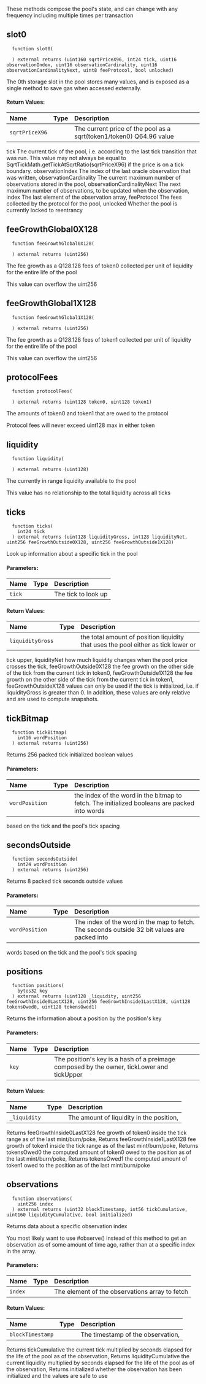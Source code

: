 These methods compose the pool's state, and can change with any frequency including multiple times
per transaction

## slot0
```solidity
  function slot0(
    
  ) external returns (uint160 sqrtPriceX96, int24 tick, uint16 observationIndex, uint16 observationCardinality, uint16 observationCardinalityNext, uint8 feeProtocol, bool unlocked)
```
The 0th storage slot in the pool stores many values, and is exposed as a single method to save gas
when accessed externally.



#### Return Values:
| Name                           | Type          | Description                                                                  |
| :----------------------------- | :------------ | :--------------------------------------------------------------------------- |
|`sqrtPriceX96`|  | The current price of the pool as a sqrt(token1/token0) Q64.96 value
tick The current tick of the pool, i.e. according to the last tick transition that was run.
This value may not always be equal to SqrtTickMath.getTickAtSqrtRatio(sqrtPriceX96) if the price is on a tick
boundary.
observationIndex The index of the last oracle observation that was written,
observationCardinality The current maximum number of observations stored in the pool,
observationCardinalityNext The next maximum number of observations, to be updated when the observation,
index The last element of the observation array,
feeProtocol The fees collected by the protocol for the pool,
unlocked Whether the pool is currently locked to reentrancy
## feeGrowthGlobal0X128
```solidity
  function feeGrowthGlobal0X128(
    
  ) external returns (uint256)
```
The fee growth as a Q128.128 fees of token0 collected per unit of liquidity for the entire life of the pool

This value can overflow the uint256


## feeGrowthGlobal1X128
```solidity
  function feeGrowthGlobal1X128(
    
  ) external returns (uint256)
```
The fee growth as a Q128.128 fees of token1 collected per unit of liquidity for the entire life of the pool

This value can overflow the uint256


## protocolFees
```solidity
  function protocolFees(
    
  ) external returns (uint128 token0, uint128 token1)
```
The amounts of token0 and token1 that are owed to the protocol

Protocol fees will never exceed uint128 max in either token


## liquidity
```solidity
  function liquidity(
    
  ) external returns (uint128)
```
The currently in range liquidity available to the pool

This value has no relationship to the total liquidity across all ticks


## ticks
```solidity
  function ticks(
    int24 tick
  ) external returns (uint128 liquidityGross, int128 liquidityNet, uint256 feeGrowthOutside0X128, uint256 feeGrowthOutside1X128)
```
Look up information about a specific tick in the pool


#### Parameters:
| Name | Type | Description                                                          |
| :--- | :--- | :------------------------------------------------------------------- |
|`tick` |  | The tick to look up

#### Return Values:
| Name                           | Type          | Description                                                                  |
| :----------------------------- | :------------ | :--------------------------------------------------------------------------- |
|`liquidityGross`|  | the total amount of position liquidity that uses the pool either as tick lower or
tick upper,
liquidityNet how much liquidity changes when the pool price crosses the tick,
feeGrowthOutside0X128 the fee growth on the other side of the tick from the current tick in token0,
feeGrowthOutside1X128 the fee growth on the other side of the tick from the current tick in token1,
feeGrowthOutsideX128 values can only be used if the tick is initialized,
i.e. if liquidityGross is greater than 0. In addition, these values are only relative and are used to
compute snapshots.
## tickBitmap
```solidity
  function tickBitmap(
    int16 wordPosition
  ) external returns (uint256)
```
Returns 256 packed tick initialized boolean values


#### Parameters:
| Name | Type | Description                                                          |
| :--- | :--- | :------------------------------------------------------------------- |
|`wordPosition` |  | the index of the word in the bitmap to fetch. The initialized booleans are packed into words
based on the tick and the pool's tick spacing

## secondsOutside
```solidity
  function secondsOutside(
    int24 wordPosition
  ) external returns (uint256)
```
Returns 8 packed tick seconds outside values


#### Parameters:
| Name | Type | Description                                                          |
| :--- | :--- | :------------------------------------------------------------------- |
|`wordPosition` |  | The index of the word in the map to fetch. The seconds outside 32 bit values are packed into
words based on the tick and the pool's tick spacing

## positions
```solidity
  function positions(
    bytes32 key
  ) external returns (uint128 _liquidity, uint256 feeGrowthInside0LastX128, uint256 feeGrowthInside1LastX128, uint128 tokensOwed0, uint128 tokensOwed1)
```
Returns the information about a position by the position's key


#### Parameters:
| Name | Type | Description                                                          |
| :--- | :--- | :------------------------------------------------------------------- |
|`key` |  | The position's key is a hash of a preimage composed by the owner, tickLower and tickUpper

#### Return Values:
| Name                           | Type          | Description                                                                  |
| :----------------------------- | :------------ | :--------------------------------------------------------------------------- |
|`_liquidity`|  | The amount of liquidity in the position,
Returns feeGrowthInside0LastX128 fee growth of token0 inside the tick range as of the last mint/burn/poke,
Returns feeGrowthInside1LastX128 fee growth of token1 inside the tick range as of the last mint/burn/poke,
Returns tokensOwed0 the computed amount of token0 owed to the position as of the last mint/burn/poke,
Returns tokensOwed1 the computed amount of token1 owed to the position as of the last mint/burn/poke
## observations
```solidity
  function observations(
    uint256 index
  ) external returns (uint32 blockTimestamp, int56 tickCumulative, uint160 liquidityCumulative, bool initialized)
```
Returns data about a specific observation index

You most likely want to use #observe() instead of this method to get an observation as of some amount of time
ago, rather than at a specific index in the array.

#### Parameters:
| Name | Type | Description                                                          |
| :--- | :--- | :------------------------------------------------------------------- |
|`index` |  | The element of the observations array to fetch

#### Return Values:
| Name                           | Type          | Description                                                                  |
| :----------------------------- | :------------ | :--------------------------------------------------------------------------- |
|`blockTimestamp`|  | The timestamp of the observation,
Returns tickCumulative the current tick multiplied by seconds elapsed for the life of the pool as of the
observation,
Returns liquidityCumulative the current liquidity multiplied by seconds elapsed for the life of the pool as of
the observation,
Returns initialized whether the observation has been initialized and the values are safe to use
